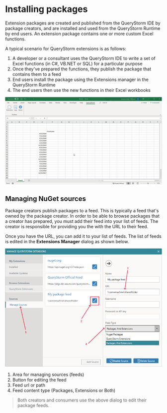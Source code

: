 # Installing packages

Extension packages are created and published from the QueryStorm IDE by package creators, and are installed and used from the QueryStorm Runtime by end users. An extension package contains one or more custom Excel functions. 

A typical scenario for QueryStorm extensions is as follows:

1. A developer or a consultant uses the QueryStorm IDE to write a set of Excel functions (in C#, VB.NET or SQL) for a particular purpose
2. Once they've prepared the functions, they publish the package that contains them to a feed
3. End users install the package using the Extensions manager in the QueryStorm Runtime
4. The end users then use the new functions in their Excel workbooks

![Installing packages](../../Images/installing_packages.gif?v=1)

## Managing NuGet sources

Package creators publish packages to a feed. This is typically a feed that's owned by the package creator. In order to be able to browse packages that a creator has prepared, you must add their feed into your list of feeds. The creator is responsible for providing you the with the URL to their feed.

Once you have the URL, you can add it to your list of feeds. The list of feeds is edited in the **Extensions Manager** dialog as shown below.

![Edit package sources](../../Images/EditPackageSources.png)

1. Area for managing sources (feeds)
2. Button for editing the feed
3. Feed url or path
4. Feed content type (Packages, Extensions or Both)

> Both creators and consumers use the above dialog to edit their package feeds.
